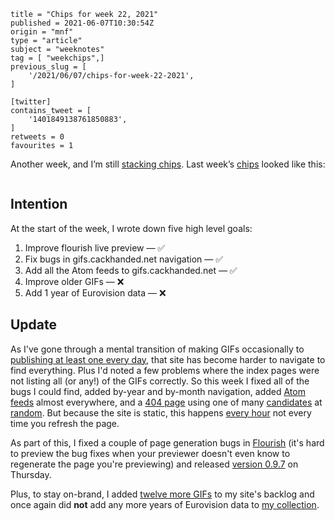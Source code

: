 ```
title = "Chips for week 22, 2021"
published = 2021-06-07T10:30:54Z
origin = "mnf"
type = "article"
subject = "weeknotes"
tag = [ "weekchips",]
previous_slug = [
    '/2021/06/07/chips-for-week-22-2021',
]

[twitter]
contains_tweet = [
    '1401849138761850883',
]
retweets = 0
favourites = 1
```

Another week, and I’m still [stacking chips][chips]. Last week’s
[chips][markers] looked like this:

[chips]: /2020/06/19/my-week-in-poker-chips
[markers]: /2020/08/22/my-weekchips-markers

<p class='image'><img src='https://mnf.m17s.net/2021/06/07/E3ReV5eXoAArHxg.jpg' alt=''></p>

## Intention

At the start of the week, I wrote down five high level goals:

1. Improve flourish live preview — ✅
1. Fix bugs in gifs.cackhanded.net navigation — ✅
1. Add all the Atom feeds to gifs.cackhanded.net — ✅
1. Improve older GIFs — ❌
1. Add 1 year of Eurovision data — ❌


## Update

As I've gone through a mental transition of making GIFs occasionally to
[publishing at least one every day][gif-history], that site has become harder
to navigate to find everything. Plus I'd noted a few problems where the index
pages were not listing all (or any!) of the GIFs correctly. So this week I
fixed all of the bugs I could find, added by-year and by-month navigation,
added [Atom feeds][feeds] almost everywhere, and a [404 page][404] using one
of many [candidates][404cd] at [random][404cm]. But because the site is
static, this happens [every hour][hr] not every time you refresh the page.

As part of this, I fixed a couple of page generation bugs in [Flourish][fl]
(it's hard to preview the bug fixes when your previewer doesn't even know to
regenerate the page you're previewing) and released [version 0.9.7][v097]
on Thursday.

Plus, to stay on-brand, I added [twelve more GIFs][mwgifs] to my site's
backlog and once again did **not** add any more years of Eurovision data to
[my collection][evd].

[gif-history]: /2021/06/07/history-of-my-gifs-site
[feeds]: https://gifs.cackhanded.net/feeds
[404]: https://gifs.cackhanded.net/404
[404cm]: https://github.com/norm/gifs.cackhanded.net/commit/f8e42ad6ad883b876cf678712a9dcebad67c9e60
[404cd]: https://gifs.cackhanded.net/tags/404-page-candidate/
[hr]: https://github.com/norm/gifs.cackhanded.net/commit/ed8c110aad88779b47cc88b01f6005d81206a9b6

[fl]: https://github.com/norm/flourish
[v097]: https://github.com/norm/flourish/releases/tag/v0.9.7
[mwgifs]: https://github.com/norm/gifs.cackhanded.net/compare/d6a5653b98ebe07ac9d281941bc258fc6b512522..625b7b296082a0bc42b099f4457b633a8a1dc9dd
[evd]: https://github.com/norm/eurovision_data
